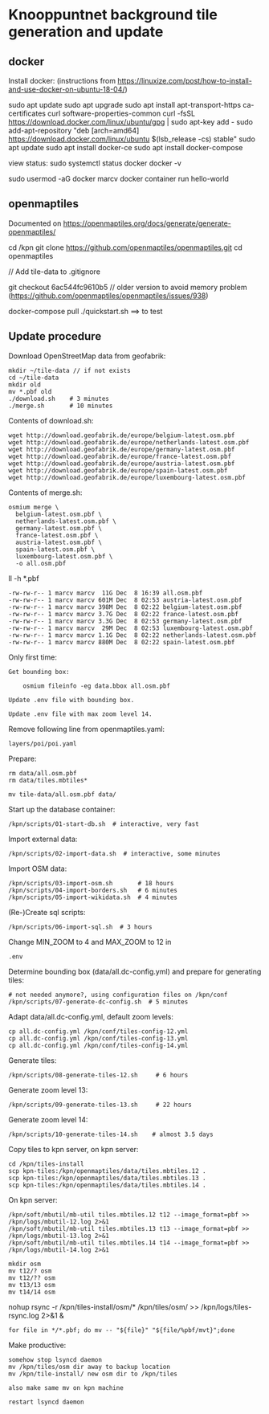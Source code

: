 # Knooppuntnet background tile generation and update

## docker

Install docker: (instructions from https://linuxize.com/post/how-to-install-and-use-docker-on-ubuntu-18-04/)

  sudo apt update
  sudo apt upgrade
  sudo apt install apt-transport-https ca-certificates curl software-properties-common
  curl -fsSL https://download.docker.com/linux/ubuntu/gpg | sudo apt-key add -
  sudo add-apt-repository "deb [arch=amd64] https://download.docker.com/linux/ubuntu $(lsb_release -cs) stable"
  sudo apt update
  sudo apt install docker-ce
  sudo apt install docker-compose

  view status:
    sudo systemctl status docker
    docker -v

  sudo usermod -aG docker marcv
  docker container run hello-world

## openmaptiles

Documented on https://openmaptiles.org/docs/generate/generate-openmaptiles/

  cd /kpn
  git clone https://github.com/openmaptiles/openmaptiles.git
  cd openmaptiles

  // Add tile-data to .gitignore

  git checkout  6ac544fc9610b5 // older version to avoid memory problem (https://github.com/openmaptiles/openmaptiles/issues/938)

  docker-compose pull
  ./quickstart.sh ==> to test

## Update procedure

Download OpenStreetMap data from geofabrik:

    mkdir ~/tile-data // if not exists
    cd ~/tile-data
    mkdir old
    mv *.pbf old
    ./download.sh    # 3 minutes
    ./merge.sh       # 10 minutes

Contents of download.sh:

	wget http://download.geofabrik.de/europe/belgium-latest.osm.pbf
	wget http://download.geofabrik.de/europe/netherlands-latest.osm.pbf
	wget http://download.geofabrik.de/europe/germany-latest.osm.pbf
	wget http://download.geofabrik.de/europe/france-latest.osm.pbf
	wget http://download.geofabrik.de/europe/austria-latest.osm.pbf
	wget http://download.geofabrik.de/europe/spain-latest.osm.pbf
	wget http://download.geofabrik.de/europe/luxembourg-latest.osm.pbf

Contents of merge.sh:

	osmium merge \
	  belgium-latest.osm.pbf \
	  netherlands-latest.osm.pbf \
	  germany-latest.osm.pbf \
	  france-latest.osm.pbf \
	  austria-latest.osm.pbf \
	  spain-latest.osm.pbf \
      luxembourg-latest.osm.pbf \
	  -o all.osm.pbf


ll -h *.pbf

    -rw-rw-r-- 1 marcv marcv  11G Dec  8 16:39 all.osm.pbf
    -rw-rw-r-- 1 marcv marcv 601M Dec  8 02:53 austria-latest.osm.pbf
    -rw-rw-r-- 1 marcv marcv 398M Dec  8 02:22 belgium-latest.osm.pbf
    -rw-rw-r-- 1 marcv marcv 3.7G Dec  8 02:22 france-latest.osm.pbf
    -rw-rw-r-- 1 marcv marcv 3.3G Dec  8 02:53 germany-latest.osm.pbf
    -rw-rw-r-- 1 marcv marcv  29M Dec  8 02:53 luxembourg-latest.osm.pbf
    -rw-rw-r-- 1 marcv marcv 1.1G Dec  8 02:22 netherlands-latest.osm.pbf
    -rw-rw-r-- 1 marcv marcv 880M Dec  8 02:22 spain-latest.osm.pbf



Only first time:

    Get bounding box:
    
        osmium fileinfo -eg data.bbox all.osm.pbf
    
    Update .env file with bounding box.
    
    Update .env file with max zoom level 14.

Remove following line from openmaptiles.yaml:

	layers/poi/poi.yaml

Prepare:

	rm data/all.osm.pbf
	rm data/tiles.mbtiles*

	mv tile-data/all.osm.pbf data/

Start up the database container:

	/kpn/scripts/01-start-db.sh  # interactive, very fast

Import external data:

	/kpn/scripts/02-import-data.sh  # interactive, some minutes

Import OSM data:

	/kpn/scripts/03-import-osm.sh       # 18 hours
	/kpn/scripts/04-import-borders.sh   # 6 minutes
	/kpn/scripts/05-import-wikidata.sh  # 4 minutes

(Re-)Create sql scripts:

	/kpn/scripts/06-import-sql.sh  # 3 hours

Change MIN_ZOOM to 4 and MAX_ZOOM to 12 in

	.env

Determine bounding box (data/all.dc-config.yml) and prepare for generating tiles:

	# not needed anymore?, using configuration files on /kpn/conf
	/kpn/scripts/07-generate-dc-config.sh  # 5 minutes

Adapt data/all.dc-config.yml, default zoom levels:

	cp all.dc-config.yml /kpn/conf/tiles-config-12.yml
	cp all.dc-config.yml /kpn/conf/tiles-config-13.yml
	cp all.dc-config.yml /kpn/conf/tiles-config-14.yml

Generate tiles:

	/kpn/scripts/08-generate-tiles-12.sh     # 6 hours

Generate zoom level 13:

	/kpn/scripts/09-generate-tiles-13.sh     # 22 hours

Generate zoom level 14:

	/kpn/scripts/10-generate-tiles-14.sh    # almost 3.5 days

Copy tiles to kpn server, on kpn server:

	cd /kpn/tiles-install
	scp kpn-tiles:/kpn/openmaptiles/data/tiles.mbtiles.12 .
	scp kpn-tiles:/kpn/openmaptiles/data/tiles.mbtiles.13 .
	scp kpn-tiles:/kpn/openmaptiles/data/tiles.mbtiles.14 .

On kpn server:

	/kpn/soft/mbutil/mb-util tiles.mbtiles.12 t12 --image_format=pbf >> /kpn/logs/mbutil-12.log 2>&1 
	/kpn/soft/mbutil/mb-util tiles.mbtiles.13 t13 --image_format=pbf >> /kpn/logs/mbutil-13.log 2>&1 
	/kpn/soft/mbutil/mb-util tiles.mbtiles.14 t14 --image_format=pbf >> /kpn/logs/mbutil-14.log 2>&1 

	mkdir osm
	mv t12/? osm
	mv t12/?? osm
	mv t13/13 osm
	mv t14/14 osm


nohup rsync -r /kpn/tiles-install/osm/* /kpn/tiles/osm/ >> /kpn/logs/tiles-rsync.log 2>&1 &

	for file in */*.pbf; do mv -- "${file}" "${file/%pbf/mvt}";done


Make productive:

	somehow stop lsyncd daemon
	mv /kpn/tiles/osm dir away to backup location
	mv /kpn/tile-install/ new osm dir to /kpn/tiles

	also make same mv on kpn machine

	restart lsyncd daemon